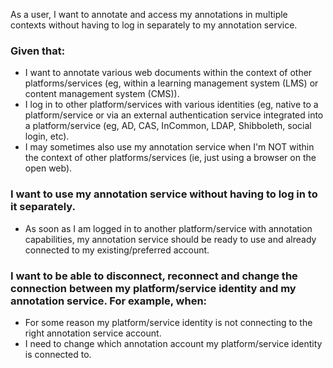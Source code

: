 As a user, I want to annotate and access my annotations in multiple contexts without having to log in separately to my annotation service.

### Given that:
* I want to annotate various web documents within the context of other platforms/services (eg, within a learning management system (LMS) or content management system (CMS)).
* I log in to other platform/services with various identities (eg, native to a platform/service or via an external authentication service integrated into a platform/service (eg, AD, CAS, InCommon, LDAP, Shibboleth, social login, etc).
* I may sometimes also use my annotation service when I'm NOT within the context of other platforms/services (ie, just using a browser on the open web).

### I want to use my annotation service without having to log in to it separately.
* As soon as I am logged in to another platform/service with annotation capabilities, my annotation service should be ready to use and already connected to my existing/preferred account.

### I want to be able to disconnect, reconnect and change the connection between my platform/service identity and my annotation service. For example, when:
* For some reason my platform/service identity is not connecting to the right annotation service account.
* I need to change which annotation account my platform/service identity is connected to.
